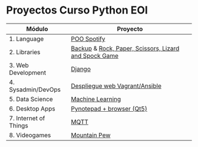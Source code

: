 # Proyectos Curso Python EOI
|Módulo  | Proyecto  |
|--|--|
|1. Language  |[POO Spotify](https://github.com/RoberHerraiz/proyectos-eoi/tree/master/lenguaje)
| 2. Libraries | [Backup](https://github.com/RoberHerraiz/proyectos-eoi/tree/master/librerias/backup) & [Rock, Paper, Scissors, Lizard and Spock Game](https://github.com/RoberHerraiz/proyectos-eoi/tree/master/librerias/sheldon)|
| 3. Web Development | [Django](https://github.com/RoberHerraiz/shield) |
| 4. Sysadmin/DevOps| [Despliegue web Vagrant/Ansible](https://github.com/RoberHerraiz/proyectos-eoi/tree/master/sysadmin) |
| 5. Data Science | [Machine Learning](https://github.com/RoberHerraiz/proyectos-eoi/tree/master/data-science) |
| 6. Desktop Apps | [Pynotepad + browser (Qt5)](https://github.com/RoberHerraiz/proyectos-eoi/tree/master/desktop-apps) |
| 7. Internet of Things | [MQTT](https://github.com/RoberHerraiz/proyectos-eoi/tree/master/internet-of-things) |
| 8. Videogames | [Mountain Pew](https://github.com/RoberHerraiz/proyectos-eoi/tree/master/videogames) |
